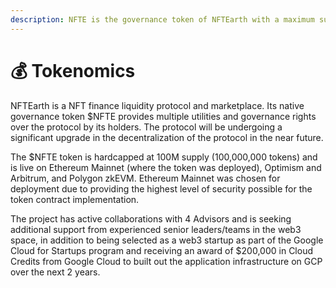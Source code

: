 ```yaml
---
description: NFTE is the governance token of NFTEarth with a maximum supply of 100M tokens.
---
```


# 💰 Tokenomics

NFTEarth is a NFT finance liquidity protocol and marketplace. Its native governance token $NFTE provides multiple utilities and governance rights over the protocol by its holders. The protocol will be undergoing a significant upgrade in the decentralization of the protocol in the near future.&#x20;

The $NFTE token is hardcapped at 100M supply (100,000,000 tokens) and is live on Ethereum Mainnet (where the token was deployed), Optimism and Arbitrum, and Polygon zkEVM. Ethereum Mainnet was chosen for deployment due to providing the highest level of security possible for the token contract implementation.

The project has active collaborations with 4 Advisors and is seeking additional support from experienced senior leaders/teams in the web3 space, in addition to being selected as a web3 startup as part of the Google Cloud for Startups program and receiving an award of $200,000 in Cloud Credits from Google Cloud to built out the application infrastructure on GCP over the next 2 years.
